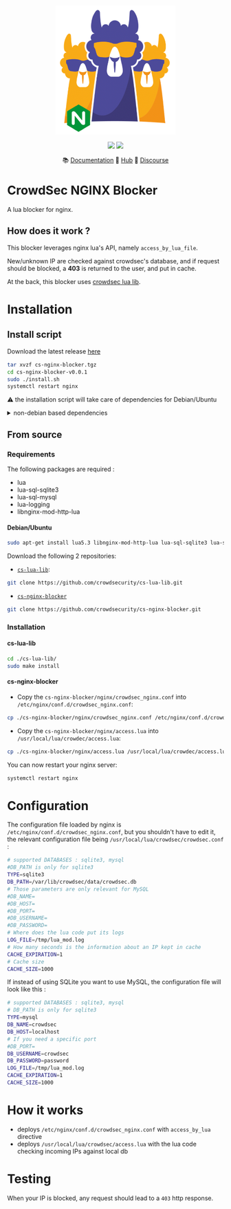 <p align="center">
<img src="https://github.com/crowdsecurity/cs-nginx-blocker/raw/master/docs/assets/crowdsec_nginx.png" alt="CrowdSec" title="CrowdSec" width="280" height="300" />
</p>
<p align="center">
<img src="https://img.shields.io/badge/build-pass-green">
<img src="https://img.shields.io/badge/tests-pass-green">
</p>
<p align="center">
&#x1F4DA; <a href="https://docs.crowdsec.net/blockers/nginx/installation/">Documentation</a>
&#x1F4A0; <a href="https://hub.crowdsec.net">Hub</a>
&#128172; <a href="https://discourse.crowdsec.net">Discourse </a>
</p>



# CrowdSec NGINX Blocker

A lua blocker for nginx.

## How does it work ?

This blocker leverages nginx lua's API, namely `access_by_lua_file`.

New/unknown IP are checked against crowdsec's database, and if request should be blocked, a **403** is returned to the user, and put in cache.

At the back, this blocker uses [crowdsec lua lib](https://github.com/crowdsecurity/cs-lua-lib/).

# Installation

## Install script

Download the latest release [here](https://github.com/crowdsecurity/cs-nginx-blocker/releases)

```bash
tar xvzf cs-nginx-blocker.tgz
cd cs-nginx-blocker-v0.0.1
sudo ./install.sh
systemctl restart nginx
```

:warning: the installation script will take care of dependencies for Debian/Ubuntu
<details>
  <summary>non-debian based dependencies</summary>

  - libnginx-mod-http-lua : nginx lua support
  - lua-sql-sqlite3 : for SQLite support
  - lua-sql-mysql : for MySQL support
  - lua-logging : logging
</details>



## From source

### Requirements

The following packages are required :

- lua
- lua-sql-sqlite3
- lua-sql-mysql
- lua-logging
- libnginx-mod-http-lua

#### Debian/Ubuntu

```bash
sudo apt-get install lua5.3 libnginx-mod-http-lua lua-sql-sqlite3 lua-sql-mysql lua-logging
```

Download the following 2 repositories:

- [`cs-lua-lib`](https://github.com/crowdsecurity/cs-lua-lib):
```bash
git clone https://github.com/crowdsecurity/cs-lua-lib.git
```

- [`cs-nginx-blocker`](https://github.com/crowdsecurity/cs-nginx-blocker)
```bash
git clone https://github.com/crowdsecurity/cs-nginx-blocker.git
```

### Installation

#### cs-lua-lib

```bash
cd ./cs-lua-lib/
sudo make install
```

#### cs-nginx-blocker

- Copy the `cs-nginx-blocker/nginx/crowdsec_nginx.conf` into `/etc/nginx/conf.d/crowdsec_nginx.conf`:
```bash
cp ./cs-nginx-blocker/nginx/crowdsec_nginx.conf /etc/nginx/conf.d/crowdsec_nginx.conf
```
- Copy the `cs-nginx-blocker/nginx/access.lua` into `/usr/local/lua/crowdec/access.lua`:
```bash
cp ./cs-nginx-blocker/nginx/access.lua /usr/local/lua/crowdec/access.lua
```

You can now restart your nginx server:
```bash
systemctl restart nginx
```


# Configuration

The configuration file loaded by nginx is `/etc/nginx/conf.d/crowdsec_nginx.conf`, but you shouldn't have to edit it, the relevant configuration file being `/usr/local/lua/crowdsec/crowdsec.conf` :


```bash
# supported DATABASES : sqlite3, mysql
#DB_PATH is only for sqlite3
TYPE=sqlite3
DB_PATH=/var/lib/crowdsec/data/crowdsec.db
# Those parameters are only relevant for MySQL
#DB_NAME=
#DB_HOST=
#DB_PORT=
#DB_USERNAME=
#DB_PASSWORD=
# Where does the lua code put its logs
LOG_FILE=/tmp/lua_mod.log
# How many seconds is the information about an IP kept in cache
CACHE_EXPIRATION=1
# Cache size
CACHE_SIZE=1000
```



If instead of using SQLite you want to use MySQL, the configuration file will look like this :
```bash
# supported DATABASES : sqlite3, mysql
# DB_PATH is only for sqlite3
TYPE=mysql
DB_NAME=crowdsec
DB_HOST=localhost
# If you need a specific port
#DB_PORT=
DB_USERNAME=crowdsec
DB_PASSWORD=password
LOG_FILE=/tmp/lua_mod.log
CACHE_EXPIRATION=1
CACHE_SIZE=1000
```


# How it works

 - deploys `/etc/nginx/conf.d/crowdsec_nginx.conf` with `access_by_lua` directive
 - deploys `/usr/local/lua/crowdsec/access.lua` with the lua code checking incoming IPs against local db

# Testing

When your IP is blocked, any request should lead to a `403` http response.
